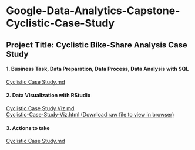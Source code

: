 # Google-Data-Analytics-Capstone-Cyclistic-Case-Study
## Project Title: Cyclistic Bike-Share Analysis Case Study

#### 1. Business Task, Data Preparation, Data Process, Data Analysis with SQL
[Cyclistic Case Study.md](https://github.com/zachho9/Google-Data-Analytics-Capstone-Cyclistic-Case-Study/blob/main/Cyclistic%20Case%20Study.md)

#### 2. Data Visualization with RStudio
[Cyclistic Case Study Viz.md](https://github.com/zachho9/Google-Data-Analytics-Capstone-Cyclistic-Case-Study/blob/main/R_Markdown/Cyclistic%20Case%20Study%20Viz.Rmd)  
[Cyclistic-Case-Study-Viz.html (Download raw file to view in browser)](https://github.com/zachho9/Google-Data-Analytics-Capstone-Cyclistic-Case-Study/blob/main/R_Markdown/Cyclistic-Case-Study-Viz.html)

#### 3. Actions to take
[Cyclistic Case Study.md](https://github.com/zachho9/Google-Data-Analytics-Capstone-Cyclistic-Case-Study/blob/main/Cyclistic%20Case%20Study.md)
